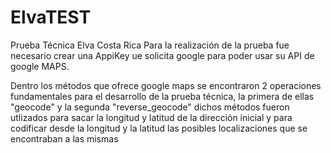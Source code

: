 # ElvaTEST
Prueba Técnica Elva Costa Rica
Para la realización de la prueba fue necesario crear una AppiKey ue solicita google para poder usar su API de google MAPS.

Dentro los métodos que ofrece google maps se encontraron 2 operaciones fundamentales para el desarrollo de la prueba técnica, la primera de ellas "geocode" y la segunda "reverse_geocode" 
dichos métodos fueron utlizados para sacar la longitud y latitud de la dirección inicial y para codificar desde la longitud y la latitud las posibles localizaciones que se encontraban a las mismas

